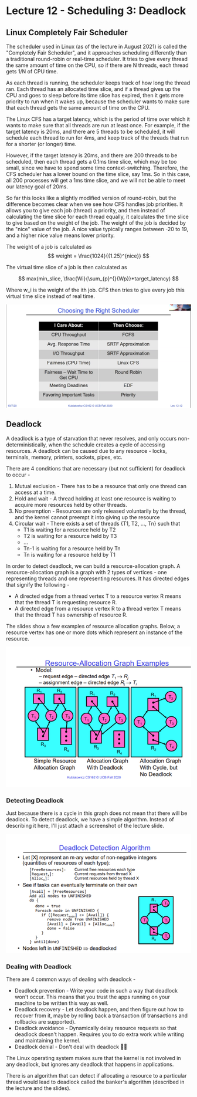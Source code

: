 # Lecture 12 - Scheduling 3: Deadlock

## Linux Completely Fair Scheduler
The scheduler used in Linux (as of the lecture in August 2021) is called the "Completely Fair Scheduler", and it approaches scheduling differently than a traditional round-robin or real-time scheduler. It tries to give every thread the same amount of time on the CPU, so if there are N threads, each thread gets 1/N of CPU time.

As each thread is running, the scheduler keeps track of how long the thread ran. Each thread has an allocated time slice, and if a thread gives up the CPU and goes to sleep before its time slice has expired, then it gets more priority to run when it wakes up, because the scheduler wants to make sure that each thread gets the same amount of time on the CPU.

The Linux CFS has a target latency, which is the period of time over which it wants to make sure that all threads are run at least once. For example, if the target latency is 20ms, and there are 5 threads to be scheduled, it will schedule each thread to run for 4ms, and keep track of the threads that run for a shorter (or longer) time.

However, if the target latency is 20ms, and there are 200 threads to be scheduled, then each thread gets a 0.1ms time slice, which may be too small, since we have to spend some time context-switching. Therefore, the CFS scheduler has a lower bound on the time slice, say 1ms. So in this case, all 200 processes will get a 1ms time slice, and we will not be able to meet our latency goal of 20ms.

So far this looks like a slightly modified version of round-robin, but the difference becomes clear when we see how CFS handles job priorities. It allows you to give each job (thread) a priority, and then instead of calculating the time slice for each thread equally, it calculates the time slice to give based on the weight of the job. The weight of the job is decided by the "nice" value of the job. A nice value typically ranges between -20 to 19, and a higher nice value means lower priority.

The weight of a job is calculated as $$ weight = \frac{1024}{{1.25}^{nice}} $$

The virtual time slice of a job is then calculated as 

$$ max(min_slice, \frac{Wi}{\sum_{p}^{}{Wp}}*target_latency) $$

Where w_i is the weight of the ith job. CFS then tries to give every job this virtual time slice instead of real time.

<img src="./media/lec12-1.png" alt="Choosing the right scheduler">

## Deadlock
A deadlock is a type of starvation that never resolves, and only occurs non-deterministically, when the schedule creates a cycle of accessing resources. A deadlock can be caused due to any resource - locks, terminals, memory, printers, sockets, pipes, etc.

There are 4 conditions that are necessary (but not sufficient) for deadlock to occur -

1. Mutual exclusion - There has to be a resource that only one thread can access at a time.
2. Hold and wait - A thread holding at least one resource is waiting to acquire more resources held by other threads.
3. No preemption - Resources are only released voluntarily by the thread, and the kernel cannot preempt it into giving up the resource
4. Circular wait - There exists a set of threads {T1, T2, ..., Tn} such that
    - T1 is waiting for a resource held by T2
    - T2 is waiting for a resource held by T3
    - ...
    - Tn-1 is waiting for a resource held by Tn
    - Tn is waiting for a resource held by T1

In order to detect deadlock, we can build a resource-allocation graph. A resource-allocation graph is a graph with 2 types of vertices - one representing threads and one representing resources. It has directed edges that signify the following -

- A directed edge from a thread vertex T to a resource vertex R means that the thread T is requesting resource R.
- A directed edge from a resource vertex R to a thread vertex T means that the thread T has ownership of resource R.

The slides show a few examples of resource allocation graphs. Below, a resource vertex has one or more dots which represent an instance of the resource.

<img src="./media/lec12-2.png" alt="Resource allocation graph examples">

### Detecting Deadlock
Just because there is a cycle in this graph does not mean that there will be deadlock. To detect deadlock, we have a simple algorithm. Instead of describing it here, I'll just attach a screenshot of the lecture slide.

<img src="./media/lec12-3.png" alt="Deadlock detection algorithm">

### Dealing with Deadlock
There are 4 common ways of dealing with deadlock -

- Deadlock prevention - Write your code in such a way that deadlock won't occur. This means that you trust the apps running on your machine to be written this way as well.
- Deadlock recovery - Let deadlock happen, and then figure out how to recover from it, maybe by rolling back a transaction (if transactions and rollbacks are supported).
- Deadlock avoidance - Dynamically delay resource requests so that deadlock doesn't happen. Requires you to do extra work while writing and maintaining the kernel.
- Deadlock denial - Don't deal with deadlock 🤷‍♂️

The Linux operating system makes sure that the kernel is not involved in any deadlock, but ignores any deadlock that happens in applications.

There is an algorithm that can detect if allocating a resource to a particular thread would lead to deadlock called the banker's algorithm (described in the lecture and the slides).
